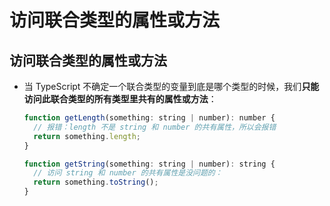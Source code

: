 # 访问联合类型的属性或方法

## 访问联合类型的属性或方法

  - 当 TypeScript 不确定一个联合类型的变量到底是哪个类型的时候，我们**只能访问此联合类型的所有类型里共有的属性或方法**：

    ```javascript
    function getLength(something: string | number): number {
      // 报错：length 不是 string 和 number 的共有属性，所以会报错
      return something.length;
    }
    ```

    ```javascript
    function getString(something: string | number): string {
      // 访问 string 和 number 的共有属性是没问题的：
      return something.toString();
    }
    ```
